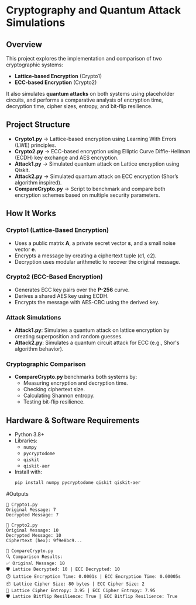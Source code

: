 # Cryptography and Quantum Attack Simulations

## Overview
This project explores the implementation and comparison of two cryptographic systems:
- **Lattice-based Encryption** (Crypto1)
- **ECC-based Encryption** (Crypto2)

It also simulates **quantum attacks** on both systems using placeholder circuits, and performs a comparative analysis of encryption time, decryption time, cipher sizes, entropy, and bit-flip resilience.

## Project Structure
- **Crypto1.py** → Lattice-based encryption using Learning With Errors (LWE) principles.
- **Crypto2.py** → ECC-based encryption using Elliptic Curve Diffie-Hellman (ECDH) key exchange and AES encryption.
- **Attack1.py** → Simulated quantum attack on Lattice encryption using Qiskit.
- **Attack2.py** → Simulated quantum attack on ECC encryption (Shor’s algorithm inspired).
- **CompareCrypto.py** → Script to benchmark and compare both encryption schemes based on multiple security parameters.

## How It Works

### Crypto1 (Lattice-Based Encryption)
- Uses a public matrix **A**, a private secret vector **s**, and a small noise vector **e**.
- Encrypts a message by creating a ciphertext tuple (c1, c2).
- Decryption uses modular arithmetic to recover the original message.

### Crypto2 (ECC-Based Encryption)
- Generates ECC key pairs over the **P-256** curve.
- Derives a shared AES key using ECDH.
- Encrypts the message with AES-CBC using the derived key.

### Attack Simulations
- **Attack1.py**: Simulates a quantum attack on lattice encryption by creating superposition and random guesses.
- **Attack2.py**: Simulates a quantum circuit attack for ECC (e.g., Shor's algorithm behavior).

### Cryptographic Comparison
- **CompareCrypto.py** benchmarks both systems by:
  - Measuring encryption and decryption time.
  - Checking ciphertext size.
  - Calculating Shannon entropy.
  - Testing bit-flip resilience.

## Hardware & Software Requirements
- Python 3.8+
- Libraries:
  - `numpy`
  - `pycryptodome`
  - `qiskit`
  - `qiskit-aer`
- Install with:
  ```bash
  pip install numpy pycryptodome qiskit qiskit-aer


#Outputs
  ```
🔹 Crypto1.py
Original Message: 7
Decrypted Message: 7

🔹 Crypto2.py
Original Message: 10
Decrypted Message: 10
Ciphertext (hex): 9f9e8bc9...

🔹 CompareCrypto.py
🔍 Comparison Results:
✅ Original Message: 10
🛡️ Lattice Decrypted: 10 | ECC Decrypted: 10
⏱️ Lattice Encryption Time: 0.0001s | ECC Encryption Time: 0.00005s
📦 Lattice Cipher Size: 80 bytes | ECC Cipher Size: 2
🎲 Lattice Cipher Entropy: 3.95 | ECC Cipher Entropy: 7.95
🛡️ Lattice Bitflip Resilience: True | ECC Bitflip Resilience: True


